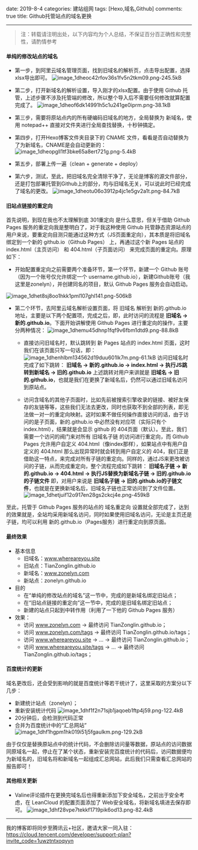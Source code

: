 date: 2019-8-4
categories: 建站组网
tags: [Hexo,域名,Github]
comments: true
title: Github托管站点的域名更换

---
> 注：转载请注明出处，以下内容均为个人总结，不保证百分百正确性和完整性，请酌情参考
 
#### 单纯的修改站点的域名

- 第一步，到阿里云域名管理页面，找到旧域名的解析页，点击导出配置，选择xlsx导出即可。
![image_1dheoc42rfov36s1fv5n2tkm09.png-245.5kB](http://static.zybuluo.com/EVA001/5qi0ajwdfwpny4851j8mwyyi/image_1dheoc42rfov36s1fv5n2tkm09.png)

- 第二步，打开新域名的解析设置，导入刚才的xlsx配置。由于使用 Github 托管，上述步骤不涉及托管端的修改，所以整个导入后不需要任何修改就算配置完成了。
![image_1dheof6dk14991h5c1u241ge0iprm.png-38.1kB](http://static.zybuluo.com/EVA001/m2z51fvb2nr7zxmdpfqu13tj/image_1dheof6dk14991h5c1u241ge0iprm.png)

- 第三步，需要将原站点内的所有硬编码旧域名的地方，全局替换为 新域名，使用 notepad++ 直接对文件夹进行全局查找替换，十秒钟搞定。

- 第四步，打开Hexo博客文件夹目录下的 CNAME 文件，看看是否自动替换为了为新域名，CNAME是会自动更新的：
![image_1dheopgll1tf3bke65a8ert721g.png-5.4kB](http://static.zybuluo.com/EVA001/7pe76z4qtv5cp07bz0ujtrfw/image_1dheopgll1tf3bke65a8ert721g.png)

- 第五步，部署上传一遍（clean + generate + deploy）

- 第六步，测试，至此，把旧域名完全清除干净了，无论是博客的源文件部分，还是打包部署托管到Github上的部分，均与旧域名无关，可以说此时已经完成了域名的更改。
![image_1dheotu06o3912p4jc1e5gv2a1t.png-84.7kB](http://static.zybuluo.com/EVA001/05yf65hygchxncgm5infrr0a/image_1dheotu06o3912p4jc1e5gv2a1t.png)

#### 旧站点链接的重定向

首先说明，到现在我也不太理解到底 301重定向 是什么意思，但关于借助 Github Pages 服务的重定向我是整明白了，对于我这种使用 Github 托管静态资源站点的用户来说，要重定向目测只能通过这种方式（JS页面重定向），其本质是将旧域名绑定到一个新的 github.io（Github Pages） 上，再通过这个新 Pages 站点的 index.html（主页访问） 和 404.html（子页面访问） 来完成页面的重定向。原理如下：


- 开始配置重定向之前需要两个准备环节，第一个环节，新建一个 Github 账号（因为一个账号仅允许绑定一个 username.github.io），新建Github账号（我这里是zonelyn），并创建同名的项目，默认 Github Pages 服务会自动启动。

![image_1dhet8sj8oo1hkk1pml107ghl141.png-506kB](http://static.zybuluo.com/EVA001/5rj51tw756t1g4y7nxwpinze/image_1dhet8sj8oo1hkk1pml107ghl141.png)

- 第二个环节，去阿里云域名解析设置页面，将 旧域名 解析到 新的.github.io 地址，主要是以下两个配置项，完成之后，即，此时访问的流程是 **旧域名 → 新的.github.io**。下面开始讲解使用 Github Pages 进行重定向的操作，主要分两种情况：
![image_1dhemu45dhnp1fqf9v6fbm1dtd9.png-88.8kB](http://static.zybuluo.com/EVA001/pl3cpx4xd6qdusclncffavz8/image_1dhemu45dhnp1fqf9v6fbm1dtd9.png)

    - 直接访问旧域名时，默认跳转到 新 Pages 站点的 index.html 页面，这时我们在该页面只写一句话，即：
    ![image_1dhenhlbm134562d19duu601lk7m.png-61.1kB](http://static.zybuluo.com/EVA001/0icd0ka5o2bgi2eo1ky9sy10/image_1dhenhlbm134562d19duu601lk7m.png)
    访问旧域名时完成了如下跳转：
    **旧域名 → 新的.github.io → index.html → 执行JS跳转到新域名 → 旧的.github.io**
    上述跳转对用户来讲就是 **旧域名 → 旧的.github.io**，也就是我们在更换了新域名后，仍然可以通过旧域名访问到原站点。
    
    - 访问含域名的其他子页面时，比如先前被搜索引擎收录的链接、被好友保存的友链等等，这些我们无法去更改，同时也获取不到全部的列表，即无法做一对一的重定向映射。这时如果不做任何操作直接访问的话，由于访问的是子页面，新的.github.io 中必然没有对应项（实际只有个index.html），结果就是会显示 github 的 404页面（默认）。至此，我们需要一个访问的阀门来对所有 旧域名子链 的访问进行重定向，而 Github Pages 允许用户自定义 404.html（像index那样），如果站点中有用户自定义的 404.html 那么出现异常时就会转到用户自定义的 404，我们正是借助这一特点，来完成对所有子链的重定向。同样的，通过JS来更改被访问的子链，从而完成重定向，整个流程完成如下跳转：
    **旧域名子链 → 新的.github.io → 404.html → 执行JS替换为新域名子链 → 旧的.github.io的子链文件**
    即，对用户来说是 **旧域名子链 → 旧的.github.io的子链文件**，也就是在更换新域名后，旧域名子链也正常访问到了文件位置。
![image_1dhetjuif12o917en28gs2ckcj4e.png-459kB](http://static.zybuluo.com/EVA001/hnmzihx0pe0bm9rjqqy8at1g/image_1dhetjuif12o917en28gs2ckcj4e.png)

至此，托管于 Github Pages 服务的站点的 域名重定向 设置就全部完成了，达到的效果就是，全站均采用新域名访问，同时如果使用旧域名访问，无论是主页还是子链，均可以利用 新的.github.io（Pages服务）进行重定向到原页面。

#### 最终效果

- 基本信息
    - 旧域名：www.whereareyou.site
    - 旧站点：TianZonglin.github.io
    - 新域名：www.zonelyn.com
    - 新站点：zonelyn.github.io
- 目的
    - 在“单纯的修改站点的域名”这一节中，完成的是新域名绑定旧站点；
    - 在“旧站点链接的重定向”这一节中，完成的是旧域名绑定旧站点；
    - 新建的站点只起到中转作用（利用了一下他的 Github Pages 服务）
- 效果：
    - 访问 www.zonelyn.com → 最终访问 TianZonglin.github.io；
    - 访问 www.zonelyn.com/tags → 最终访问 TianZonglin.github.io/tags；
    - 访问 www.whereareyou.site → ... → 最终访问 TianZonglin.github.io；
    - 访问 www.whereareyou.site/tags → ... → 最终访问 TianZonglin.github.io/tags；
    

#### 百度统计的更新

域名更改后，还会受到影响的就是百度统计等若干统计了，这里采取的方案分以下几步：

- 新建统计站点（zonelyn）；
- 重新安装统计代码
![image_1dhf1f2n71sjb1jaqoeb1ftp4j59.png-122.4kB](http://static.zybuluo.com/EVA001/qz38m78ppk8h0io4pajs7jaq/image_1dhf1f2n71sjb1jaqoeb1ftp4j59.png)
- 20分钟后，会检测到代码正常
- 合并为百度统计中的“汇总网站”
![image_1dhf1hgpm1hk019i51j5fgaulkm.png-129.2kB](http://static.zybuluo.com/EVA001/hxub1uh8yih14b1y2q3mexvc/image_1dhf1hgpm1hk019i51j5fgaulkm.png)

由于仅仅是替换原站点中的统计代码，不会删除访问量等数据，原站点的访问数据同原域名一起，停止在了某个状态，重新安装完百度统计的代码后，访问数据便均为新域名的，旧域名将和新域名一起组成汇总网站，此后我们只需查看汇总网站的报告即可！

#### 其他相关更新

- Valine评论插件在更换完域名后也得重新添加下安全域名，之前出于安全考虑，在 LeanCloud 的配置页面添加了 Web安全域名，将新域名填进去保存即可。
![image_1dhf28vpe7tekkf1719pik6od13.png-82.4kB](http://static.zybuluo.com/EVA001/j69wo19ep0lqsobdgasrz16d/image_1dhf28vpe7tekkf1719pik6od13.png)

---------

我的博客即将同步至腾讯云+社区，邀请大家一同入驻：https://cloud.tencent.com/developer/support-plan?invite_code=1uwztntxoqyyn


 